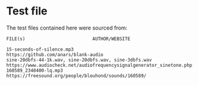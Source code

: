 # Test file

The test files contained here were sourced from:

```
FILE(s)							AUTHOR/WEBSITE

15-seconds-of-silence.mp3                               https://github.com/anars/blank-audio
sine-20dbfs-44-1k.wav, sine-20dbfs.wav, sine-3dbfs.wav	https://www.audiocheck.net/audiofrequencysignalgenerator_sinetone.php
160589_2340400-lq.mp3                                   https://freesound.org/people/blouhond/sounds/160589/
``` 
